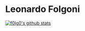 # Leonardo Folgoni

[![f0lg0's github stats](https://github-readme-stats.vercel.app/api?username=f0lg0&count_private=true&show_icons=true&theme=vue)](https://github.com/anuraghazra/github-readme-stats)
